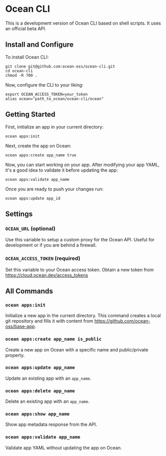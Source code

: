 # Ocean CLI

This is a development version of Ocean CLI based on shell scripts. It uses an official beta API.

## Install and Configure

To install Ocean CLI:

```shell
git clone git@github.com:ocean-oss/ocean-cli.git
cd ocean-cli
chmod -R 700 .
```

Now, configure the CLI to your liking:

```shell
export OCEAN_ACCESS_TOKEN=your_token
alias ocean="path_to_ocean/ocean-cli/ocean"
```

## Getting Started

First, initialize an app in your current directory:

```shell
ocean apps:init
```

Next, create the app on Ocean:

```shell
ocean apps:create app_name true
```

Now, you can start working on your app. After modifying your app YAML, it's a good idea to validate it before updating the app:

```shell
ocean apps:validate app_name
```

Once you are ready to push your changes run:

```shell
ocean apps:update app_id
```

## Settings

### `OCEAN_URL` (optional)

Use this variable to setup a custom proxy for the Ocean API. Useful for development or if you are behind a firewall.

### `OCEAN_ACCESS_TOKEN` (required)

Set this variable to your Ocean access token. Obtain a new token from https://cloud.ocean.dev/access_tokens

## All Commands

### `ocean apps:init`

Initialize a new app in the current directory. This command creates a local git repository and fills it with content from https://github.com/ocean-oss/base-app.

### `ocean apps:create app_name is_public`

Create a new app on Ocean with a specific name and public/private property.

### `ocean apps:update app_name`

Update an existing app with an `app_name`.

### `ocean apps:delete app_name`

Delete an existing app with an `app_name`.

### `ocean apps:show app_name`

Show app metadata response from the API.

### `ocean apps:validate app_name`

Validate app YAML without updating the app on Ocean.
